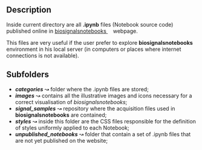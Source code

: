## Description
Inside current directory are all **.ipynb** files (Notebook source code) published online in [biosignalsnotebooks <img src="https://image.ibb.co/cNnx6V/link.png" width="10px" height="10px" style="display:inline">](http://www.biosignalsplux.com/notebooks/Categories/MainFiles/biosignalsnotebooks_rev.php) webpage.

This files are very useful if the user prefer to explore **biosignalsnotebooks** environment in his local server (in computers or places where internet connections is not available).

## Subfolders
+ ***categories*** &#x0219D; folder where the .ipynb files are stored;
+ ***images*** &#x0219D; contains all the illustrative images and icons necessary for a correct visualisation of *biosignalsnotebooks*;
+ ***signal_samples*** &#x0219D; repository where the acquisition files used in **biosignalsnotebooks** are contained;
+ ***styles*** &#x0219D; inside this folder are the CSS files responsible for the definition of styles uniformly applied to each Notebook;
+ ***unpublished_notebooks*** &#x0219D; folder that contain a set of .ipynb files that are not yet published on the website;
